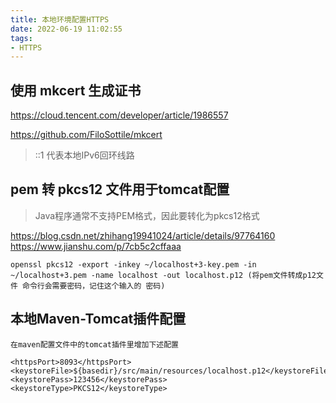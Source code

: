 ```yaml
---
title: 本地环境配置HTTPS
date: 2022-06-19 11:02:55
tags:
- HTTPS
---
```


## 使用 mkcert 生成证书
https://cloud.tencent.com/developer/article/1986557

https://github.com/FiloSottile/mkcert

> ::1 代表本地IPv6回环线路


## pem 转 pkcs12 文件用于tomcat配置

> Java程序通常不支持PEM格式，因此要转化为pkcs12格式

https://blog.csdn.net/zhihang19941024/article/details/97764160
https://www.jianshu.com/p/7cb5c2cffaaa

```
openssl pkcs12 -export -inkey ~/localhost+3-key.pem -in ~/localhost+3.pem -name localhost -out localhost.p12 (将pem文件转成p12文件 命令行会需要密码，记住这个输入的 密码)

```

## 本地Maven-Tomcat插件配置

```
在maven配置文件中的tomcat插件里增加下述配置

<httpsPort>8093</httpsPort>
<keystoreFile>${basedir}/src/main/resources/localhost.p12</keystoreFile>
<keystorePass>123456</keystorePass>
<keystoreType>PKCS12</keystoreType>

```